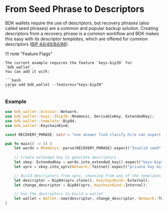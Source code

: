 # From Seed Phrase to Descriptors

BDK wallets require the use of descriptors, but recovery phrases (also called seed phrases) are a common and popular backup solution. Creating descriptors from a recovery phrase is a common workflow and BDK makes this easy with its _descriptor templates_, which are offered for common descriptors ([BIP 44/49/84/86](https://docs.rs/bdk_wallet/latest/bdk_wallet/descriptor/template/index.html)).

!!! note "Feature Flags"

    The current example requires the feature `keys-bip39` for `bdk_wallet`.
    You can add it with:
    
    ```bash
    cargo add bdk_wallet --features="keys-bip39"
    ```

### Example

```rust
use bdk_wallet::bitcoin::Network;
use bdk_wallet::keys::{bip39::Mnemonic, DerivableKey, ExtendedKey};
use bdk_wallet::template::Bip84;
use bdk_wallet::KeychainKind;

const RECOVERY_PHRASE: &str = "one answer find clarify hire van aspect crystal brisk shoot rain permit";

pub fn main() -> () {
    let words = Mnemonic::parse(RECOVERY_PHRASE).expect("Invalid seed");
    
    // Create extended key to generate descriptors
    let xkey: ExtendedKey = words.into_extended_key().expect("keys-bip39 feature required");
    let xprv = xkey.into_xprv(Network::Testnet).expect("private key missing from ExtendedKey");

    // Build descriptors from xprv, choosing from any of the templates
    let descriptor = Bip84(xprv.clone(), KeychainKind::External);
    let change_descriptor = Bip84(xprv, KeychainKind::Internal);

    // Use the descriptors to build a wallet
    let wallet = Wallet::new(descriptor, change_descriptor, Network::Testnet).unwrap();
}
```
